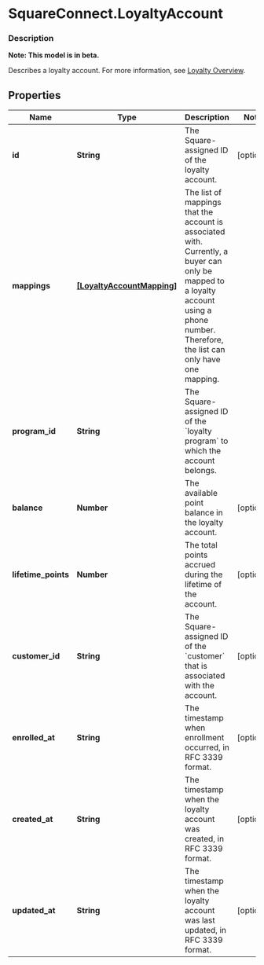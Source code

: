 # SquareConnect.LoyaltyAccount

### Description
**Note: This model is in beta.**

Describes a loyalty account. For more information, see  [Loyalty Overview](/docs/loyalty/overview).

## Properties
Name | Type | Description | Notes
------------ | ------------- | ------------- | -------------
**id** | **String** | The Square-assigned ID of the loyalty account. | [optional] 
**mappings** | [**[LoyaltyAccountMapping]**](LoyaltyAccountMapping.md) | The list of mappings that the account is associated with.  Currently, a buyer can only be mapped to a loyalty account using  a phone number. Therefore, the list can only have one mapping. | 
**program_id** | **String** | The Square-assigned ID of the &#x60;loyalty program&#x60; to which the account belongs. | 
**balance** | **Number** | The available point balance in the loyalty account. | [optional] 
**lifetime_points** | **Number** | The total points accrued during the lifetime of the account. | [optional] 
**customer_id** | **String** | The Square-assigned ID of the &#x60;customer&#x60; that is associated with the account. | [optional] 
**enrolled_at** | **String** | The timestamp when enrollment occurred, in RFC 3339 format. | [optional] 
**created_at** | **String** | The timestamp when the loyalty account was created, in RFC 3339 format. | [optional] 
**updated_at** | **String** | The timestamp when the loyalty account was last updated, in RFC 3339 format. | [optional] 


